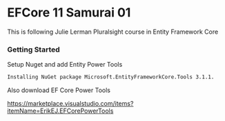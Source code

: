 ﻿# EFCore 11 Samurai 01

This is following Julie Lerman Pluralsight course in Entity Framework Core

### Getting Started

Setup Nuget and add Entity Power Tools

```bash
Installing NuGet package Microsoft.EntityFrameworkCore.Tools 3.1.1.
```
Also download EF Core Power Tools

https://marketplace.visualstudio.com/items?itemName=ErikEJ.EFCorePowerTools


